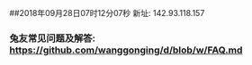 ##2018年09月28日07时12分07秒 新址: 142.93.118.157
### 兔友常见问题及解答: https://github.com/wanggonging/d/blob/w/FAQ.md
